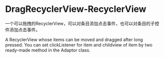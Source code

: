 # DragRecyclerView-RecyclerView
一个可以拖拽的RecyclerView，可以对条目添加点击事件，也可以对条目的子控件添加点击事件。

A RecyclerView whose items can be moved and dragged after long pressed. You can set clickListener for item and childview of item by two ready-made method in the Adaptor class.
